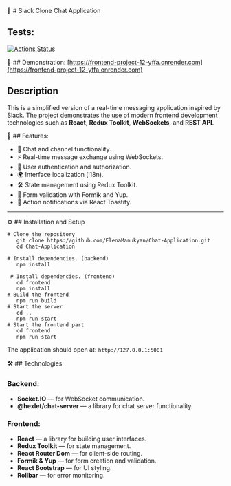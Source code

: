 💬 # Slack Clone Chat Application

## Tests:
[![Actions Status](https://github.com/ElenaManukyan/frontend-project-12/actions/workflows/hexlet-check.yml/badge.svg)](https://github.com/ElenaManukyan/frontend-project-12/actions)

🚀 ## Demonstration:
[https://frontend-project-12-yffa.onrender.com](https://frontend-project-12-yffa.onrender.com)

## Description
This is a simplified version of a real-time messaging application inspired by Slack. The project demonstrates the use of modern frontend development technologies such as **React**, **Redux Toolkit**, **WebSockets**, and **REST API**.  

🌟 ## Features:
- 💬 Chat and channel functionality.
- ⚡ Real-time message exchange using WebSockets.
- 🔐 User authentication and authorization.
- 🌍 Interface localization (i18n).
- 🛠 State management using Redux Toolkit.
- 📝 Form validation with Formik and Yup.
- 🔔 Action notifications via React Toastify.

---

⚙️ ## Installation and Setup

```
# Clone the repository
   git clone https://github.com/ElenaManukyan/Chat-Application.git
   cd Chat-Application

# Install dependencies. (backend)
   npm install
   
 # Install dependencies. (frontend)
   cd frontend
   npm install
# Build the frontend
   npm run build
# Start the server
   cd ..
   npm run start
# Start the frontend part
   cd frontend
   npm run start
```
The application should open at: ```http://127.0.0.1:5001```

🛠 ## Technologies

### Backend:
* **Socket.IO** — for WebSocket communication.
* **@hexlet/chat-server** — a library for chat server functionality.

### Frontend:
* **React** — a library for building user interfaces.
* **Redux Toolkit** — for state management.
* **React Router Dom** — for client-side routing.
* **Formik & Yup** — for form creation and validation.
* **React Bootstrap** — for UI styling.
* **Rollbar** — for error monitoring.
